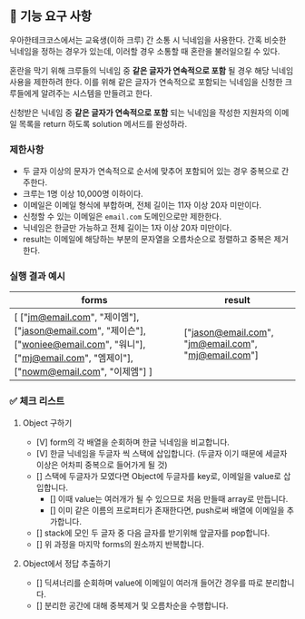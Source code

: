 ## 🚀 기능 요구 사항

우아한테크코스에서는 교육생(이하 크루) 간 소통 시 닉네임을 사용한다. 간혹 비슷한 닉네임을 정하는 경우가 있는데, 이러할 경우 소통할 때 혼란을 불러일으킬 수 있다.

혼란을 막기 위해 크루들의 닉네임 중 **같은 글자가 연속적으로 포함** 될 경우 해당 닉네임 사용을 제한하려 한다. 이를 위해 같은 글자가 연속적으로 포함되는 닉네임을 신청한 크루들에게 알려주는 시스템을 만들려고 한다.


신청받은 닉네임 중 **같은 글자가 연속적으로 포함** 되는 닉네임을 작성한 지원자의 이메일 목록을 return 하도록 solution 메서드를 완성하라.

### 제한사항

- 두 글자 이상의 문자가 연속적으로 순서에 맞추어 포함되어 있는 경우 중복으로 간주한다.
- 크루는 1명 이상 10,000명 이하이다.
- 이메일은 이메일 형식에 부합하며, 전체 길이는 11자 이상 20자 미만이다.
- 신청할 수 있는 이메일은 `email.com` 도메인으로만 제한한다.
- 닉네임은 한글만 가능하고 전체 길이는 1자 이상 20자 미만이다.
- result는 이메일에 해당하는 부분의 문자열을 오름차순으로 정렬하고 중복은 제거한다.

### 실행 결과 예시

| forms | result |
| --- | --- |
| [ ["jm@email.com", "제이엠"], ["jason@email.com", "제이슨"], ["woniee@email.com", "워니"], ["mj@email.com", "엠제이"], ["nowm@email.com", "이제엠"] ] | ["jason@email.com", "jm@email.com", "mj@email.com"] |

### ✅ 체크 리스트
1. Object 구하기
    - [V] form의 각 배열을 순회하며 한글 닉네임을 비교합니다.
    - [V] 한글 닉네임을 두글자 씩 스택에 삽입합니다. (두글자 이기 때문에 세글자 이상은 어차피 중복으로 들어가게 될 것)
    - [] 스택에 두글자가 모였다면 Object에 두글자를 key로, 이메일을 value로 삽입합니다.
        - [] 이때 value는 여러개가 될 수 있으므로 처음 만들때 array로 만듭니다.
        - [] 이미 같은 이름의 프로퍼티가 존재한다면, push로써 배열에 이메일을 추가합니다.
    - [] stack에 모인 두 글자 중 다음 글자를 받기위해 앞글자를 pop합니다.
    - [] 위 과정을 마지막 forms의 원소까지 반복합니다.

2. Object에서 정답 추출하기
    - [] 딕셔너리를 순회하며 value에 이메일이 여러개 들어간 경우를 따로 분리합니다.
    - [] 분리한 공간에 대해 중복제거 및 오름차순을 수행합니다.
